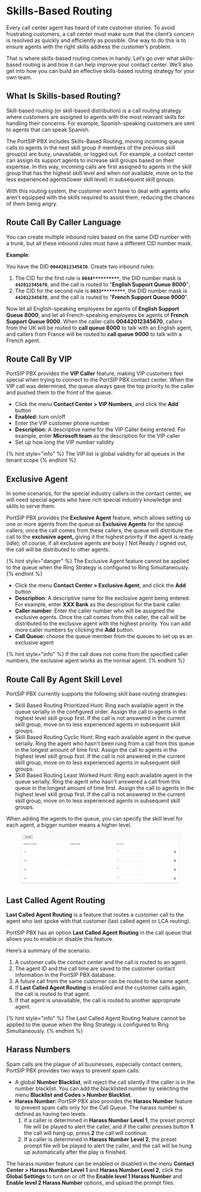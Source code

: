 # Skills-Based Routing

Every call center agent has heard of irate customer stories. To avoid frustrating customers, a call center must make sure that the client’s concern is resolved as quickly and efficiently as possible. One way to do this is to ensure agents with the right skills address the customer’s problem.

That is where skills-based routing comes in handy. Let’s go over what skills-based routing is and how it can help improve your contact center. We’ll also get into how you can build an effective skills-based routing strategy for your own team.

## What Is Skills-based Routing?

Skill-based routing (or skill-based distribution) is a call routing strategy where customers are assigned to agents with the most relevant skills for handling their concerns. For example, Spanish-speaking customers are sent to agents that can speak Spanish.

The PortSIP PBX includes Skills-Based Routing, moving incoming queue calls to agents in the next skill group if members of the previous skill group(s) are busy, unavailable, or logged out. For example, a contact center can assign its support agents to increase skill groups based on their expertise. In this way, incoming calls are first assigned to agents in the skill group that has the highest skill level and when not available, move on to the less experienced agents(lower skill level) in subsequent skill groups.

With this routing system, the customer won’t have to deal with agents who aren’t equipped with the skills required to assist them, reducing the chances of them being angry.

## Route Call By Caller Language

You can create multiple inbound rules based on the same DID number with a trunk, but all these inbound rules must have a different CID number mask.

**Example**:&#x20;

You have the DID **`00442012345670`**. Create two inbound rules:&#x20;

1. The CID for the first rule is **`0044**********`**, the DID number mask is **`442012345670`**, and the call is routed to "**English Support Queue 8000**";&#x20;
2. The CID for the second rule is **`0033*********`**, the DID number mask is **`442012345670`**, and the call is routed to "**French Support Queue 9000**".

Now let all English-speaking employees be agents of **English Support Queue 8000**, and let all French-speaking employees be agents of **French Support Queue 9000**. When the caller calls  **00442012345670**, callers from the UK will be routed to **call queue 8000** to talk with an English agent, and callers from France will be routed to **call queue 9000** to talk with a French agent.

## Route Call By VIP

PortSIP PBX provides the **VIP Caller** feature, making VIP customers feel special when trying to connect to the PortSIP PBX contact center. When the VIP call was determined, the queue always gave the top priority to the caller and pushed them to the front of the queue.

* Click the menu **Contact Center > VIP Numbers**, and click the **Add** button
* **Enabled:** turn on/off
* Enter the VIP customer phone number
* **Description:** A descriptive name for the VIP Caller being entered. For example, enter **Microsoft team** as the description for the VIP caller
* Set up how long the VIP number validity

{% hint style="info" %}
The VIP list is global validity for all queues in the tenant scope
{% endhint %}

## **Exclusive Agent**

In some scenarios, for the special industry callers in the contact center, we will need special agents who have rich special industry knowledge and skills to serve them.

PortSIP PBX provides the **Exclusive Agent** feature, which allows setting up one or more agents from the queue as **Exclusive Agents** for the special callers; once the call comes from these callers, the queue will distribute the call to the **exclusive agent,** giving it the highest priority if the agent is ready (idle); of course, if all exclusive agents are busy / Not Ready / signed out, the call will be distributed to other agents.

{% hint style="danger" %}
The Exclusive Agent feature cannot be applied to the queue when the Ring Strategy is configured to Ring Simultaneously.
{% endhint %}

* Click the menu **Contact Center > Exclusive Agent**, and click the **Add** button
* **Description**: A descriptive name for the exclusive agent being entered. For example, enter **XXX Bank** as the description for the bank caller.
* **Caller number**: Enter the caller number who will be assigned the exclusive agents. Once the call comes from this caller, the call will be distributed to the exclusive agent with the highest priority. You can add more caller numbers by clicking the **Add** button.
* **Call Queue:** choose the queue member from the queues to set up as an exclusive agent

{% hint style="info" %}
If the call does not come from the specified caller numbers, the exclusive agent works as the normal agent.
{% endhint %}

## Route Call By Agent Skill Level

PortSIP PBX currently supports the following skill base routing strategies:

* Skill Based Routing Prioritized Hunt: Ring each available agent in the queue serially in the configured order. Assign the call to agents in the highest level skill group first. If the call is not answered in the current skill group, move on to less experienced agents in subsequent skill groups.
* Skill Based Routing Cyclic Hunt: Ring each available agent in the queue serially. Ring the agent who hasn't been rung from a call from this queue in the longest amount of time first. Assign the call to agents in the highest level skill group first. If the call is not answered in the current skill group, move on to less experienced agents in subsequent skill groups.
* Skill Based Routing Least Worked Hunt: Ring each available agent in the queue serially. Ring the agent who hasn't answered a call from this queue in the longest amount of time first. Assign the call to agents in the highest level skill group first. If the call is not answered in the current skill group, move on to less experienced agents in subsequent skill groups.

When adding the agents to the queue, you can specify the skill level for each agent, a bigger number means a higher level.

<figure><img src="../../.gitbook/assets/skill_based_routing_1.png" alt=""><figcaption></figcaption></figure>

## Last Called Agent Routing

**Last Called Agent Routing** is a feature that routes a customer call to the agent who last spoke with that customer (last called agent or LCA routing).&#x20;

PortSIP PBX has an option **Last Called Agent Routing** in the call queue that allows you to enable or disable this feature.

Here’s a summary of the scenario:

1. A customer calls the contact center and the call is routed to an agent.
2. The agent ID and the call time are saved to the customer contact information in the PortSIP PBX database.
3. A future call from the same customer can be routed to the same agent.
4. If **Last Called Agent Routing** is enabled and the customer calls again, the call is routed to that agent.
5. If that agent is unavailable, the call is routed to another appropriate agent.

{% hint style="info" %}
The Last Called Agent Routing feature cannot be applied to the queue when the Ring Strategy is configured to Ring Simultaneously.
{% endhint %}

## **Harass Numbers**

Spam calls are the plague of all businesses, especially contact centers, PortSIP PBX provides two ways to prevent spam calls.

* A global **Number Blacklist**, will reject the call silently if the caller is in the number blacklist. You can add the blacklisted number by selecting the menu **Blacklist and Codes > Number Blacklist**.
* **Harass Number:** PortSIP PBX also provides the **Harass Number** feature to prevent spam calls only for the Call Queue. The harass number is defined as having two levels.
  1. if a caller is determined in **Harass Number** **Level 1**, the preset prompt file will be played to alert the caller, and if the caller presses button **1** the call will hang up, press **2** the call will continue.
  2. If a caller is determined in **Harass Number** **Level 2**, the preset prompt file will be played to alert the caller, and the call will be hung up automatically after the play is finished.

The harass number feature can be enabled or disabled in the menu **Contact Center > Harass Number Level 1** and **Harass Number Level 2**, click the **Global Settings** to turn on or off the **Enable level 1 Harass Number** and **Enable level 2 Harass Number** options, and upload the prompt files.

